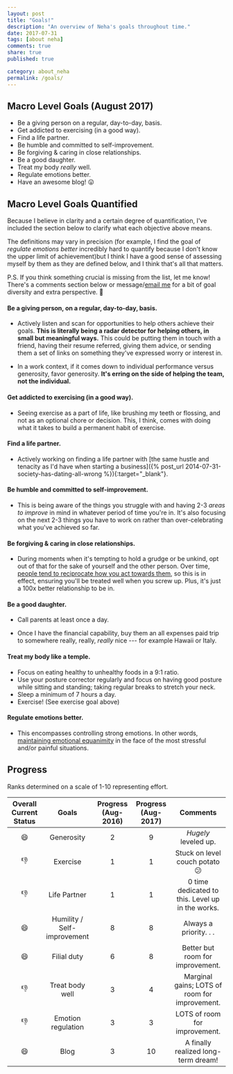 ```yaml
---
layout: post
title: "Goals!"
description: "An overview of Neha's goals throughout time."
date: 2017-07-31
tags: [about neha]
comments: true
share: true
published: true

category: about_neha
permalink: /goals/
---
```


## Macro Level Goals (August 2017)

* Be a giving person on a regular, day-to-day, basis.
* Get addicted to exercising (in a good way).
* Find a life partner.
* Be humble and committed to self-improvement.
* Be forgiving & caring in close relationships.
* Be a good daughter.
* Treat my body _really_ well. 
* Regulate emotions better.
* Have an awesome blog! 😛 

## Macro Level Goals Quantified

Because I believe in clarity and a certain degree of quantification, I've included the section below to clarify what each objective above means. 

The definitions may vary in precision (for example, I find the goal of _regulate emotions better_ incredibly hard to quantify because I don't know the upper limit of achievement)but I think I have a good sense of assessing myself by them as they are defined below, and I think that's all that matters. 

P.S. If you think something crucial is missing from the list, let me know! There's a comments section below or message/[email me](mailto:neha@nehakay.com) for a bit of goal diversity and extra perspective. 🙂 

#### Be a giving person, on a regular, day-to-day, basis.

* Actively listen and scan for opportunities to help others achieve their goals. __This is literally being a radar detector for helping others, in small but meaningful ways.__ This could be putting them in touch with a friend, having their resume referred, giving them advice, or sending them a set of links on something they've expressed worry or interest in. 

* In a work context, if it comes down to individual performance versus generosity, favor generosity. __It's erring on the side of helping the team, not the individual.__

#### Get addicted to exercising (in a good way).

* Seeing exercise as a part of life, like brushing my teeth or flossing, and not as an optional chore or decision. This, I think, comes with doing what it takes to build a permanent habit of exercise. 

#### Find a life partner.

* Actively working on finding a life partner with [the same hustle and tenacity as I'd have when starting a business]({% post_url 2014-07-31-society-has-dating-all-wrong %}){:target="_blank"}.

#### Be humble and committed to self-improvement.

* This is being aware of the things you struggle with and having 2-3 _areas to improve_ in mind in whatever period of time you're in. It's also focusing on the next 2-3 things you have to work on rather than over-celebrating what you've achieved so far. 

#### Be forgiving & caring in close relationships.

* During moments when it's tempting to hold a grudge or be unkind, opt out of that for the sake of yourself and the other person. Over time, <a href="http://www.nehakay.com/life/life-perspective#people-are-not-immutably-bad" target="_blank">people tend to reciprocate how you act towards them</a>, so this is in effect, ensuring you'll be treated well when you screw up. Plus, it's just a 100x better relationship to be in. 

#### Be a good daughter.

* Call parents at least once a day.

* Once I have the financial capability, buy them an all expenses paid trip to somewhere really, really, _really_ nice --- for example Hawaii or Italy.

#### Treat my body like a temple. 

* Focus on eating healthy to unhealthy foods in a 9:1 ratio.
* Use your posture corrector regularly and focus on having good posture while sitting and standing; taking regular breaks to stretch your neck.
* Sleep a minimum of 7 hours a day.
* Exercise! (See exercise goal above)

#### Regulate emotions better.

* This encompasses controlling strong emotions. In other words, <a href="http://www.nehakay.com/life/quotes#on-emotions" target="_blank">maintaining emotional equanimity</a> in the face of the most stressful and/or painful situations. 

## Progress

Ranks determined on a scale of 1-10 representing effort.

| Overall Current Status | Goals | Progress (Aug-2016) | Progress (Aug-2017) | Comments |
| :------: | :------: | :------: | :------: | :------: |
| 😄 | Generosity   | 2 | 9 | *Hugely* leveled up. |
| 👎 | Exercise | 1 | 1 | Stuck on level couch potato 😕 |
| 👎 | Life Partner    | 1 | 1 | 0 time dedicated to this. Level up in the works. |
| 😄 | Humility / Self-improvement | 8 | 8 | Always a priority. . . |
| 😄 | Filial duty  | 6 | 8 | Better but room for improvement. |
| 👎 | Treat body well    | 3 | 4 | Marginal gains; LOTS of room for improvement. |
| 👎 | Emotion regulation    | 3 | 3 | LOTS of room for improvement. |
| 😄 | Blog   | 3 | 10 | A finally realized long-term dream! |

